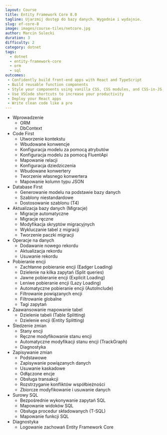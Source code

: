 ```yaml
---
layout: Course
title: Entity Framework Core 8.0
tagline: Ujarzmij dostęp do bazy danych. Wygodnie i wydajnie.
slug: ef-core-8
image: images/course-tiles/netcore.jpg
author: Marcin Sulecki
duration: 3
difficulty: 2
category: dotnet
tags:
  - dotnet
  - entity-framework-core
  - orm
  - sql
outcomes:
 - Confidently build front-end apps with React and TypeScript
 - Build reusable function components
 - Style your components using vanilla CSS, CSS modules, and CSS-in-JS
 - Use VSCode shortcuts to increase your productivity
 - Deploy your React apps
 - Write clean code like a pro
---
```



* Wprowadzenie
	* ORM
	* DbContext
* Code First
	* Utworzenie kontekstu
	* Wbudowane konwencje
	* Konfiguracja modelu za pomocą atrybutów
	* Konfiguracja modelu za pomocą FluentApi
	* Mapowanie relacji
	* Konfiguracja dziedziczenia
	* Wbudowane konwertery
 	* Tworzenie własnego konwertera
 	* Mapowanie kolumn typu JSON
* Database First
  * Generowanie modelu na podstawie bazy danych
  * Szablony niestandardowe
  * Dostosowanie szablonu (T4)
* Aktualizacja bazy danych (Migracje)
	* Migracje automatyczne
	* Migracje ręczne
 	* Modyfikacja skryptów migracyjnych
 	* Wykluczanie tabel z migracji
	* Tworzenie paczki migracji
* Operacje na danych
	* Dodawanie nowego rekordu
	* Aktualizacja rekordu
	* Usuwanie rekordu
* Pobieranie encji
	* Zachłanne pobieranie encji (Eadger Loading)
	* Dzielenie na kilka zapytań (Split queries)
	* Jawne pobieranie encji (Explicit Loading)
	* Leniwe pobieranie encji (Lazy Loading)
	* Automatyczne pobieranie encji (AutoInclude)
	* Filtrowanie powiązanych encji	
	* Filtrowanie globalne
	* Tagi zapytań
* Zaawansowanie mapowanie tabel
	* Dzielenie tabeli (Table Splitting)
	* Dzielenie encji (Entity Splitting)
* Śledzenie zmian
	* Stany encji
	* Ręczne modyfikowanie stanu encji
	* Automatyczne modyfikacji stanu encji (TrackGraph)
	* Diagnostyka
* Zapisywanie zmian
	* Podstawowe
	* Zapisywanie powiązanych danych
	* Usuwanie kaskadowe
	* Odłączone encje
	* Obsługa transakcji
	* Rozstrzyganie konfliktów współbieżności
	* Zbiorcze modyfikowanie i usuwanie danych
* Surowy SQL
	* Bezpośrednie wykonywanie zapytań SQL
	* Mapowanie widoków SQL
	* Obsługa procedur składowanych (T-SQL)
	* Mapowanie funkcji SQL
* Diagnostyka
	* Logowanie zachowań Entity Framework Core
